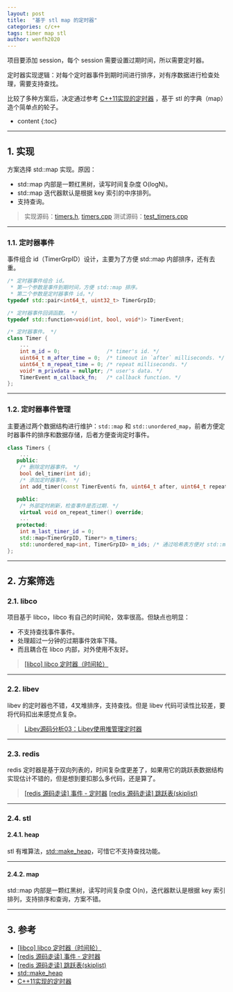 ```yaml
---
layout: post
title:  "基于 stl map 的定时器"
categories: c/c++
tags: timer map stl
author: wenfh2020
---
```


项目要添加 session，每个 session 需要设置过期时间，所以需要定时器。

定时器实现逻辑：对每个定时器事件到期时间进行排序，对有序数据进行检查处理，需要支持查找。

比较了多种方案后，决定通过参考 [C++11实现的定时器](https://blog.csdn.net/hiwubihe/article/details/84206235) ，基于 stl 的字典（map）造个简单点的轮子。





* content
{:toc}

---

## 1. 实现

方案选择 std::map 实现。原因：

* std::map 内部是一颗红黑树，读写时间复杂度 O(logN)。
* std::map 迭代器默认是根据 key 索引的中序排列。
* 支持查询。

> 实现源码：[timers.h](https://github.com/wenfh2020/co_kimserver/blob/main/src/core/timers.h), [timers.cpp](https://github.com/wenfh2020/co_kimserver/blob/main/src/core/timers.cpp)
> 测试源码：[test_timers.cpp](https://github.com/wenfh2020/co_kimserver/blob/main/src/test/test_timers/test_timers.cpp)

---

### 1.1. 定时器事件

事件组合 id（TimerGrpID）设计，主要为了方便 std::map 内部排序，还有去重。

```c++
/* 定时器事件组合 id。
 * 第一个参数是事件到期时间，方便 std::map 排序。
 * 第二个参数是定时器事件 id。*/
typedef std::pair<int64_t, uint32_t> TimerGrpID;

/* 定时器事件回调函数。 */
typedef std::function<void(int, bool, void*)> TimerEvent;

/* 定时器事件。 */
class Timer {
    ...
    int m_id = 0;               /* timer's id. */
    uint64_t m_after_time = 0;  /* timeout in `after` milliseconds. */
    uint64_t m_repeat_time = 0; /* repeat milliseconds. */
    void* m_privdata = nullptr; /* user's data. */
    TimerEvent m_callback_fn;   /* callback function. */
};
```

---

### 1.2. 定时器事件管理

主要通过两个数据结构进行维护：`std::map` 和 `std::unordered_map`，前者方便定时器事件的排序和数据存储，后者方便查询定时事件。

```c++
class Timers {
    ...
   public:
    /* 删除定时器事件。 */
    bool del_timer(int id);
    /* 添加定时器事件。 */
    int add_timer(const TimerEvent& fn, uint64_t after, uint64_t repeat = 0, void* privdata = nullptr);

   public:
    /* 外部定时刷新，检查事件是否过期. */
    virtual void on_repeat_timer() override;
    ...
   protected:
    int m_last_timer_id = 0;
    std::map<TimerGrpID, Timer*> m_timers;
    std::unordered_map<int, TimerGrpID> m_ids; /* 通过哈希表方便对 std::map 的组合 id 进行查询，删除. */
};
```

---

## 2. 方案筛选

### 2.1. libco

项目基于 libco，libco 有自己的时间轮，效率很高。但缺点也明显：

* 不支持查找事件事件。
* 处理超过一分钟的过期事件效率下降。
* 而且耦合在 libco 内部，对外使用不友好。

> [[libco] libco 定时器（时间轮）](https://wenfh2020.com/2021/03/30/libco-timer/)

---

### 2.2. libev

libev 的定时器也不错，4叉堆排序，支持查找。但是 libev 代码可读性比较差，要将代码扣出来感觉点复杂。

> [Libev源码分析03：Libev使用堆管理定时器](https://www.cnblogs.com/gqtcgq/p/7247107.html)

---

### 2.3. redis

redis 定时器是基于双向列表的，时间复杂度更差了，如果用它的跳跃表数据结构实现估计不错的，但是想到要扣那么多代码，还是算了。

> [[redis 源码走读] 事件 - 定时器](https://wenfh2020.com/2020/04/06/ae-timer/)
> [[redis 源码走读] 跳跃表(skiplist)]( https://wenfh2020.com/2020/02/03/redis-skiplist/)

---

### 2.4. stl

#### 2.4.1. heap

stl 有堆算法，[std::make_heap](https://www.cplusplus.com/reference/algorithm/make_heap/)，可惜它不支持查找功能。

---

#### 2.4.2. map

std::map 内部是一颗红黑树，读写时间复杂度 O(n)，迭代器默认是根据 key 索引排列，支持排序和查询，方案不错。

---

## 3. 参考

* [[libco] libco 定时器（时间轮）](https://wenfh2020.com/2021/03/30/libco-timer/)
* [[redis 源码走读] 事件 - 定时器](https://wenfh2020.com/2020/04/06/ae-timer/)
* [[redis 源码走读] 跳跃表(skiplist)]( https://wenfh2020.com/2020/02/03/redis-skiplist/)
* [std::make_heap](https://www.cplusplus.com/reference/algorithm/make_heap/)
* [C++11实现的定时器](https://blog.csdn.net/hiwubihe/article/details/84206235)
